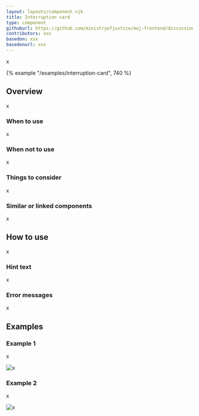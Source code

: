 ```yaml
---
layout: layouts/component.njk
title: Interruption card
type: component
githuburl: https://github.com/ministryofjustice/moj-frontend/discussions/421
contributors: xxx
basedon: xxx
basedonurl: xxx
---
```


<span class="govuk-caption-xl">x</span>

{% example "/examples/interruption-card", 740 %}


## Overview

x

### When to use

x

### When not to use

x

### Things to consider

x

### Similar or linked components

x

## How to use

x

### Hint text

x

### Error messages

x

## Examples

### Example 1

x

<p><img src="/assets/images/interruption-card-example-application-outcome.png" alt="x"></p>

### Example 2

x

<p><img src="/assets/images/interruption-card-example-book-visit.png" alt="x"></p>
